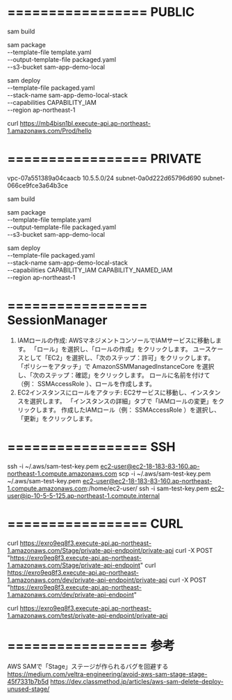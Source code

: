 =================
 PUBLIC
=================
sam build

sam package \
  --template-file template.yaml \
  --output-template-file packaged.yaml \
  --s3-bucket sam-app-demo-local

sam deploy \
  --template-file packaged.yaml \
  --stack-name sam-app-demo-local-stack \
  --capabilities CAPABILITY_IAM \
  --region ap-northeast-1

curl https://mb4bisn1bl.execute-api.ap-northeast-1.amazonaws.com/Prod/hello


=================
 PRIVATE
=================
vpc-07a551389a04caacb
10.5.5.0/24
subnet-0a0d222d65796d690
subnet-066ce9fce3a64b3ce

sam build

sam package \
  --template-file template.yaml \
  --output-template-file packaged.yaml \
  --s3-bucket sam-app-demo-local

sam deploy \
  --template-file packaged.yaml \
  --stack-name sam-app-demo-local-stack \
  --capabilities CAPABILITY_IAM CAPABILITY_NAMED_IAM \
  --region ap-northeast-1

=================
 SessionManager
=================
1. IAMロールの作成:
    AWSマネジメントコンソールでIAMサービスに移動します。
    「ロール」を選択し、「ロールの作成」をクリックします。
    ユースケースとして「EC2」を選択し、「次のステップ：許可」をクリックします。
    「ポリシーをアタッチ」で AmazonSSMManagedInstanceCore を選択し、「次のステップ：確認」をクリックします。
    ロールに名前を付けて（例： SSMAccessRole ）、ロールを作成します。
2. EC2インスタンスにロールをアタッチ:
    EC2サービスに移動し、インスタンスを選択します。
    「インスタンスの詳細」タブで「IAMロールの変更」をクリックします。
    作成したIAMロール（例： SSMAccessRole ）を選択し、「更新」をクリックします。

=================
 SSH
=================
ssh -i ~/.aws/sam-test-key.pem ec2-user@ec2-18-183-83-160.ap-northeast-1.compute.amazonaws.com
scp -i ~/.aws/sam-test-key.pem ~/.aws/sam-test-key.pem ec2-user@ec2-18-183-83-160.ap-northeast-1.compute.amazonaws.com:/home/ec2-user/
ssh -i sam-test-key.pem ec2-user@ip-10-5-5-125.ap-northeast-1.compute.internal

=================
 CURL
=================
curl https://exro9eq8f3.execute-api.ap-northeast-1.amazonaws.com/Stage/private-api-endpoint/private-api
curl -X POST "https://exro9eq8f3.execute-api.ap-northeast-1.amazonaws.com/Stage/private-api-endpoint"
curl https://exro9eq8f3.execute-api.ap-northeast-1.amazonaws.com/dev/private-api-endpoint/private-api
curl -X POST "https://exro9eq8f3.execute-api.ap-northeast-1.amazonaws.com/dev/private-api-endpoint"

curl https://exro9eq8f3.execute-api.ap-northeast-1.amazonaws.com/test/private-api-endpoint/private-api


=================
 参考
=================
AWS SAMで「Stage」ステージが作られるバグを回避する
https://medium.com/veltra-engineering/avoid-aws-sam-stage-stage-45f7331b7b5d
https://dev.classmethod.jp/articles/aws-sam-delete-deploy-unused-stage/

